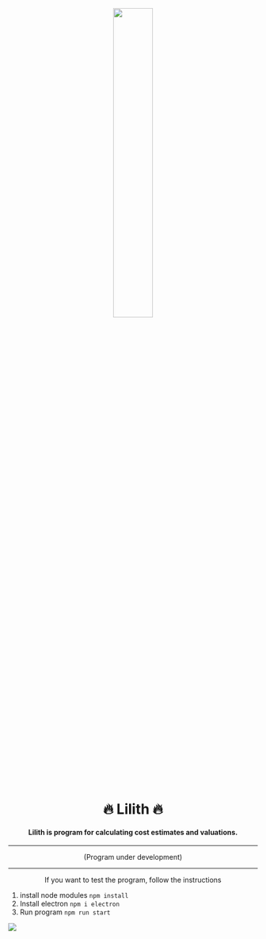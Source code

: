 
<div align="center">    
	<img src="https://raw.githubusercontent.com/MakotoDesigner/Lilith/master/public/assets/img/Lilith_logo.png" width="40%">
	<h1>🔥 Lilith 🔥</h1>
	<h4>Lilith is program for calculating cost estimates and valuations.</h4>
	<hr>
	<p>(Program under development)</p>
	<hr>
	<p>If you want to test the program, follow the instructions</p>
</div>

 1. install node modules
	`npm install`
2. Install electron
	`npm i electron`
3. Run program
	`npm run start`

![](https://img.shields.io/github/languages/code-size/MakotoDesigner/Lilith?style=for-the-badge)
